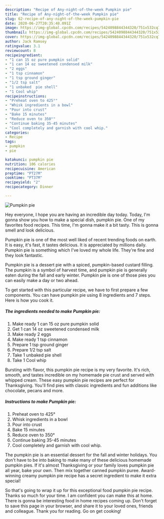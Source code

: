 ```yaml
---
description: "Recipe of Any-night-of-the-week Pumpkin pie"
title: "Recipe of Any-night-of-the-week Pumpkin pie"
slug: 62-recipe-of-any-night-of-the-week-pumpkin-pie
date: 2020-06-27T20:35:48.091Z
image: https://img-global.cpcdn.com/recipes/5424098844344320/751x532cq70/pumpkin-pie-recipe-main-photo.jpg
thumbnail: https://img-global.cpcdn.com/recipes/5424098844344320/751x532cq70/pumpkin-pie-recipe-main-photo.jpg
cover: https://img-global.cpcdn.com/recipes/5424098844344320/751x532cq70/pumpkin-pie-recipe-main-photo.jpg
author: Jack Ramsey
ratingvalue: 3.1
reviewcount: 8
recipeingredient:
- "1 can 15 oz pure pumpkin solid"
- "1 can 14 oz sweetened condensed milk"
- "2 eggs"
- "1 tsp cinnamon"
- "1 tsp ground ginger"
- "1/2 tsp salt"
- "1 unbaked  pie shell"
- "1 Cool whip"
recipeinstructions:
- "Preheat oven to 425°"
- "Whisk ingredients in a bowl"
- "Pour into crust"
- "Bake 15 minutes"
- "Reduce oven to 350°"
- "Continue baking 35-45 minutes"
- "Cool completely and garnish with cool whip."
categories:
- Recipe
tags:
- pumpkin
- pie

katakunci: pumpkin pie 
nutrition: 106 calories
recipecuisine: American
preptime: "PT27M"
cooktime: "PT37M"
recipeyield: "2"
recipecategory: Dinner

---
```



![Pumpkin pie](https://img-global.cpcdn.com/recipes/5424098844344320/751x532cq70/pumpkin-pie-recipe-main-photo.jpg)

Hey everyone, I hope you are having an incredible day today. Today, I'm gonna show you how to make a special dish, pumpkin pie. One of my favorites food recipes. This time, I'm gonna make it a bit tasty. This is gonna smell and look delicious.

Pumpkin pie is one of the most well liked of recent trending foods on earth. It is easy, it's fast, it tastes delicious. It is appreciated by millions daily. Pumpkin pie is something which I've loved my whole life. They're fine and they look fantastic.

Pumpkin pie is a dessert pie with a spiced, pumpkin-based custard filling. The pumpkin is a symbol of harvest time, and pumpkin pie is generally eaten during the fall and early winter. Pumpkin pie is one of those pies you can easily make a day or two ahead.


To get started with this particular recipe, we have to first prepare a few components. You can have pumpkin pie using 8 ingredients and 7 steps. Here is how you cook it.

<!--inarticleads1-->

##### The ingredients needed to make Pumpkin pie:

1. Make ready 1 can 15 oz pure pumpkin solid
1. Get 1 can 14 oz sweetened condensed milk
1. Make ready 2 eggs
1. Make ready 1 tsp cinnamon
1. Prepare 1 tsp ground ginger
1. Prepare 1/2 tsp salt
1. Take 1 unbaked  pie shell
1. Take 1 Cool whip


Bursting with flavor, this pumpkin pie recipe is my very favorite. It&#39;s rich, smooth, and tastes incredible on my homemade pie crust and served with whipped cream. These easy pumpkin pie recipes are perfect for Thanksgiving. You&#39;ll find pies with classic ingredients and fun additions like chocolate, pecans and more. 

<!--inarticleads2-->

##### Instructions to make Pumpkin pie:

1. Preheat oven to 425°
1. Whisk ingredients in a bowl
1. Pour into crust
1. Bake 15 minutes
1. Reduce oven to 350°
1. Continue baking 35-45 minutes
1. Cool completely and garnish with cool whip.


The pumpkin pie is an essential dessert for the fall and winter holidays. You don&#39;t have to be into baking to make many of these delicious homemade pumpkin pies. If it&#39;s almost Thanksgiving or your family loves pumpkin pie all year, bake your own. Then mix together canned pumpkin puree. Award-winning creamy pumpkin pie recipe has a secret ingredient to make it extra special! 

So that's going to wrap it up for this exceptional food pumpkin pie recipe. Thanks so much for your time. I am confident you can make this at home. There is gonna be interesting food in home recipes coming up. Don't forget to save this page in your browser, and share it to your loved ones, friends and colleague. Thank you for reading. Go on get cooking!
